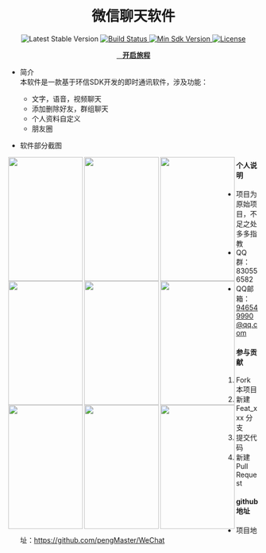 <h1 align="center">微信聊天软件</h1>

<p align="center">
    <img src="https://img.shields.io/badge/bintray-v2.3.5-brightgreen.svg" alt="Latest Stable Version" />
  </a>
  <a href="">
    <img src="https://travis-ci.org/JessYanCoding/MVPArms.svg?branch=master" alt="Build Status" />
  </a>
  <a href="">
    <img src="https://img.shields.io/badge/API-14%2B-blue.svg?style=flat-square" alt="Min Sdk Version" />
  </a>
  <a href="">
    <img src="http://img.shields.io/badge/License-Apache%202.0-blue.svg?style=flat-square" alt="License" />
  </a>
</p>

<p align="center">
  <a href="">
    <b>开启旅程</b>
  </a>
</p> 

- 简介    
本软件是一款基于环信SDK开发的即时通讯软件，涉及功能：
     - 文字，语音，视频聊天
     - 添加删除好友，群组聊天
     - 个人资料自定义
     - 朋友圈
     
     
- 软件部分截图
<p>
<img src="https://github.com/pengMaster/WeChat/blob/master/pic/1.png" width="150" height="250" align="left" alt=""/>
<img src="https://github.com/pengMaster/WeChat/blob/master/pic/2.png" width="150" height="250" align="left" alt=""/>
<img src="https://github.com/pengMaster/WeChat/blob/master/pic/3.png" width="150" height="250" align="left" alt=""/>
<img src="https://github.com/pengMaster/WeChat/blob/master/pic/4.png" width="150" height="250" align="left" alt=""/>
<img src="https://github.com/pengMaster/WeChat/blob/master/pic/5.png" width="150" height="250" align="left" alt=""/>
<tr>
     <img src="https://github.com/pengMaster/WeChat/blob/master/pic/6.png" width="150" height="250" align="left" alt=""/>
     <img src="https://github.com/pengMaster/WeChat/blob/master/pic/7.png" width="150" height="250" align="left" alt=""/>
     <img src="https://github.com/pengMaster/WeChat/blob/master/pic/8.png" width="150" height="250" align="left" alt=""/>
     <img src="https://github.com/pengMaster/WeChat/blob/master/pic/9.png" width="150" height="250" align="left" alt=""/>
</p> 
    
#### 个人说明

 - 项目为原始项目，不足之处多多指教
 - QQ群：830556582
 - QQ邮箱：946549990@qq.com



#### 参与贡献

1. Fork 本项目
2. 新建 Feat_xxx 分支
3. 提交代码
4. 新建 Pull Request


#### github地址

 - 项目地址：https://github.com/pengMaster/WeChat
